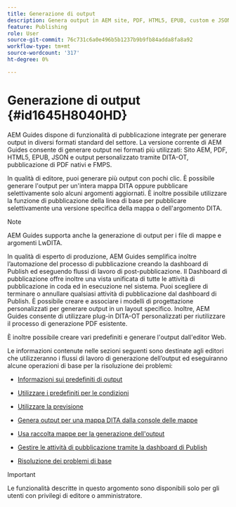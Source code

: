 ```yaml
---
title: Generazione di output
description: Genera output in AEM site, PDF, HTML5, EPUB, custom e JSON tramite plug-in DITA-OT, Native PDF publishing e FMPS in AEM Guides.
feature: Publishing
role: User
source-git-commit: 76c731c6a0e496b5b1237b9b9fb84adda8fa8a92
workflow-type: tm+mt
source-wordcount: '317'
ht-degree: 0%

---
```


# Generazione di output {#id1645H8040HD}

AEM Guides dispone di funzionalità di pubblicazione integrate per generare output in diversi formati standard del settore. La versione corrente di AEM Guides consente di generare output nei formati più utilizzati: Sito AEM, PDF, HTML5, EPUB, JSON e output personalizzato tramite DITA-OT, pubblicazione di PDF nativi e FMPS.

In qualità di editore, puoi generare più output con pochi clic. È possibile generare l&#39;output per un&#39;intera mappa DITA oppure pubblicare selettivamente solo alcuni argomenti aggiornati. È inoltre possibile utilizzare la funzione di pubblicazione della linea di base per pubblicare selettivamente una versione specifica della mappa o dell&#39;argomento DITA.

>[!NOTE]
>
> AEM Guides supporta anche la generazione di output per i file di mappe e argomenti LwDITA.

In qualità di esperto di produzione, AEM Guides semplifica inoltre l’automazione del processo di pubblicazione creando la dashboard di Publish ed eseguendo flussi di lavoro di post-pubblicazione. Il Dashboard di pubblicazione offre inoltre una vista unificata di tutte le attività di pubblicazione in coda ed in esecuzione nel sistema. Puoi scegliere di terminare o annullare qualsiasi attività di pubblicazione dal dashboard di Publish. È possibile creare e associare i modelli di progettazione personalizzati per generare output in un layout specifico. Inoltre, AEM Guides consente di utilizzare plug-in DITA-OT personalizzati per riutilizzare il processo di generazione PDF esistente.

È inoltre possibile creare vari predefiniti e generare l&#39;output dall&#39;editor Web.

Le informazioni contenute nelle sezioni seguenti sono destinate agli editori che utilizzeranno i flussi di lavoro di generazione dell’output ed eseguiranno alcune operazioni di base per la risoluzione dei problemi:

- [Informazioni sui predefiniti di output](generate-output-understand-presets.md#)

- [Utilizzare i predefiniti per le condizioni](generate-output-use-condition-presets.md#)

- [Utilizzare la previsione](generate-output-use-baseline-for-publishing.md#)

- [Genera output per una mappa DITA dalla console delle mappe](generate-output-for-a-dita-map.md#)

- [Usa raccolta mappe per la generazione dell&#39;output](generate-output-use-map-collection-output-generation.md#)

- [Gestire le attività di pubblicazione tramite la dashboard di Publish](generate-output-publish-dashboard.md#)

- [Risoluzione dei problemi di base](generate-output-basic-troubleshooting.md#)


>[!IMPORTANT]
>
> Le funzionalità descritte in questo argomento sono disponibili solo per gli utenti con privilegi di editore o amministratore.

